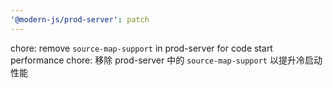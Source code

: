 ```yaml
---
'@modern-js/prod-server': patch
---
```


chore: remove `source-map-support` in prod-server for code start performance
chore: 移除 prod-server 中的 `source-map-support` 以提升冷启动性能
